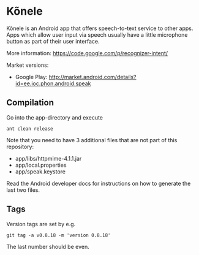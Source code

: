 Kõnele
======

Kõnele is an Android app that offers speech-to-text service to other apps. Apps which allow user input via speech usually have a little microphone button as part of their user interface.

More information: https://code.google.com/p/recognizer-intent/

Market versions:

  - Google Play: http://market.android.com/details?id=ee.ioc.phon.android.speak


Compilation
-----------

Go into the app-directory and execute

	ant clean release

Note that you need to have 3 additional files that are not part of this
repository:

  * app/libs/httpmime-4.1.1.jar
  * app/local.properties
  * app/speak.keystore

Read the Android developer docs for instructions on how to generate the
last two files.


Tags
----

Version tags are set by e.g.

	git tag -a v0.8.18 -m 'version 0.8.18'

The last number should be even.
